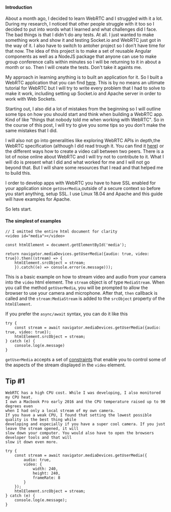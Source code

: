 #### Introduction

About a month ago, I decided to learn WebRTC and I struggled with it a lot. During my research,
I noticed that other people struggle with it too so I decided to put into words what
I learned and what challenges did I face. The bad things is that I didn't do any tests. At all. 
I just wanted to make something work and show it and testing Socket.io and WebRTC just got in the
way of it. I also have to switch to antoher project so I don't have time for that now. The idea
of this project is to make a set of reusable Angular components as well as a NodeJS package that anyone can use to make group conference calls within minutes so I will be returning to it in about a month or so. Then I will create the tests. Don't take it againts me. 

My approach in learning anything is to built an application for it. So I built a WebRTC application that
you can find [here](https://caffeworld.goiwouldlike.com). This is by no means an ultimate
tutorial for WebRTC but I will try to write every problem that I had to solve to make it work,
including setting up Socket.io and Apache server in order to work with Web Sockets. 

Starting out, I also did a lot of mistakes from the beginning so I will outline some tips on how you should start and think when building a WebRTC app. Kind of like "things that nobody told me when working with WebRTC". So in the course of this post, I will try to give you some tips so you don't make the same mistakes that I did. 

I will also not go into generalities like exploring WebRTC APIs in depth,the WebRTC specification
(although I did read trough it. You can find it [here](https://www.w3.org/TR/webrtc/)) or the different ways how to create a video call between two peers. There is a lot of noise online about WebRTC and I will
try not to contribute to it. What I will do is present what I did and what worked for me and I will not
go beyond that. But I will share some resources that I read and that helped me to build this.

I order to develop apps with WebRTC you have to have SSL enabled for your application since `getUserMedia`,outside of a secure context so before you start anything, setup SSL. I use Linux 18.04 and Apache and this
guide will have examples for Apache.

So lets start.

#### The simplest of examples

````
// I omitted the entire html document for clarity
<video id="media"></video>

const htmlElement = document.getElementById('media');

return navigator.mediaDevices.getUserMedia({audio: true, video: true}).then((stream) => {
    htmlElement.srcObject = stream;
    }).catch((e) => console.error(e.message)));
````

This is a basic example on how to stream video and audio from your camera into the `video` html element.
The `stream` object is of type `MediaStream`. When you call the method `getUserMedia`, you will be prompted to allow the browser to use your camera and microphone. After that, `then` callback is called and
the `stream:MediaStream` is added to the `srcObject` property of the `htmlElement`. 

If you prefer the `async/await` syntax, you can do it like this

````
try {
    const stream = await navigator.mediaDevices.getUserMedia({audio: true, video: true});
    htmlElement.srcObject = stream;
} catch (e) {
    console.log(e.message)
}
````

`getUserMedia` accepts a set of [constraints](https://developer.mozilla.org/en-US/docs/Web/API/MediaStreamConstraints) that enable you to control some of the aspects of the stream
displayed in the `video` element. 

## Tip #1

````
WebRTC has a high CPU cost. While I was developing, I also monitored my CPU heat. 
I own a Macbook Pro early 2016 and the CPU temperature raised up to 90 degrees even 
when I had only a local stream of my own camera. 
If you have a weak CPU, I found that setting the lowest possible quality is the best thing while
developing and especially if you have a super cool camera. If you just leave the stream opened, it will
slow down your computer. You would also have to open the browsers developer tools and that will
slow it down even more.

try {
    const stream = await navigator.mediaDevices.getUserMedia({
        audio: true, 
        video: {
            width: 240,
            height: 240,
            frameRate: 8
        }
    });
    htmlElement.srcObject = stream;
} catch (e) {
    console.log(e.message);
}
````







